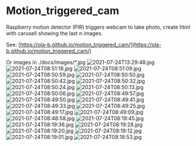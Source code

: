 # Motion_triggered_cam
Raspberry motion detector (PIR) triggers webcam to take photo, create html with carusell showing the last n images.

See: [https://ola-b.github.io/motion_triggered_cam/](https://ola-b.github.io/motion_triggered_cam/)


Or images in ./docs/images/*.jpg
![2021-07-24T13:29:48.jpg](https://github.com/Ola-B/motion_triggered_cam/blob/main/docs/images/2021-07-24T13:29:48.jpg "2021-07-24T13:29:48.jpg")
![2021-07-24T08:51:18.jpg](https://github.com/Ola-B/motion_triggered_cam/blob/main/docs/images/2021-07-24T08:51:18.jpg "2021-07-24T08:51:18.jpg")
![2021-07-24T08:51:09.jpg](https://github.com/Ola-B/motion_triggered_cam/blob/main/docs/images/2021-07-24T08:51:09.jpg "2021-07-24T08:51:09.jpg")
![2021-07-24T08:50:59.jpg](https://github.com/Ola-B/motion_triggered_cam/blob/main/docs/images/2021-07-24T08:50:59.jpg "2021-07-24T08:50:59.jpg")
![2021-07-24T08:50:50.jpg](https://github.com/Ola-B/motion_triggered_cam/blob/main/docs/images/2021-07-24T08:50:50.jpg "2021-07-24T08:50:50.jpg")
![2021-07-24T08:50:42.jpg](https://github.com/Ola-B/motion_triggered_cam/blob/main/docs/images/2021-07-24T08:50:42.jpg "2021-07-24T08:50:42.jpg")
![2021-07-24T08:50:32.jpg](https://github.com/Ola-B/motion_triggered_cam/blob/main/docs/images/2021-07-24T08:50:32.jpg "2021-07-24T08:50:32.jpg")
![2021-07-24T08:50:24.jpg](https://github.com/Ola-B/motion_triggered_cam/blob/main/docs/images/2021-07-24T08:50:24.jpg "2021-07-24T08:50:24.jpg")
![2021-07-24T08:50:13.jpg](https://github.com/Ola-B/motion_triggered_cam/blob/main/docs/images/2021-07-24T08:50:13.jpg "2021-07-24T08:50:13.jpg")
![2021-07-24T08:50:06.jpg](https://github.com/Ola-B/motion_triggered_cam/blob/main/docs/images/2021-07-24T08:50:06.jpg "2021-07-24T08:50:06.jpg")
![2021-07-24T08:49:57.jpg](https://github.com/Ola-B/motion_triggered_cam/blob/main/docs/images/2021-07-24T08:49:57.jpg "2021-07-24T08:49:57.jpg")
![2021-07-24T08:49:50.jpg](https://github.com/Ola-B/motion_triggered_cam/blob/main/docs/images/2021-07-24T08:49:50.jpg "2021-07-24T08:49:50.jpg")
![2021-07-24T08:49:41.jpg](https://github.com/Ola-B/motion_triggered_cam/blob/main/docs/images/2021-07-24T08:49:41.jpg "2021-07-24T08:49:41.jpg")
![2021-07-24T08:49:33.jpg](https://github.com/Ola-B/motion_triggered_cam/blob/main/docs/images/2021-07-24T08:49:33.jpg "2021-07-24T08:49:33.jpg")
![2021-07-24T08:49:25.jpg](https://github.com/Ola-B/motion_triggered_cam/blob/main/docs/images/2021-07-24T08:49:25.jpg "2021-07-24T08:49:25.jpg")
![2021-07-24T08:49:17.jpg](https://github.com/Ola-B/motion_triggered_cam/blob/main/docs/images/2021-07-24T08:49:17.jpg "2021-07-24T08:49:17.jpg")
![2021-07-24T08:49:09.jpg](https://github.com/Ola-B/motion_triggered_cam/blob/main/docs/images/2021-07-24T08:49:09.jpg "2021-07-24T08:49:09.jpg")
![2021-07-24T08:48:58.jpg](https://github.com/Ola-B/motion_triggered_cam/blob/main/docs/images/2021-07-24T08:48:58.jpg "2021-07-24T08:48:58.jpg")
![2021-07-24T08:19:45.jpg](https://github.com/Ola-B/motion_triggered_cam/blob/main/docs/images/2021-07-24T08:19:45.jpg "2021-07-24T08:19:45.jpg")
![2021-07-24T08:19:36.jpg](https://github.com/Ola-B/motion_triggered_cam/blob/main/docs/images/2021-07-24T08:19:36.jpg "2021-07-24T08:19:36.jpg")
![2021-07-24T08:19:28.jpg](https://github.com/Ola-B/motion_triggered_cam/blob/main/docs/images/2021-07-24T08:19:28.jpg "2021-07-24T08:19:28.jpg")
![2021-07-24T08:19:20.jpg](https://github.com/Ola-B/motion_triggered_cam/blob/main/docs/images/2021-07-24T08:19:20.jpg "2021-07-24T08:19:20.jpg")
![2021-07-24T08:19:12.jpg](https://github.com/Ola-B/motion_triggered_cam/blob/main/docs/images/2021-07-24T08:19:12.jpg "2021-07-24T08:19:12.jpg")
![2021-07-24T08:19:01.jpg](https://github.com/Ola-B/motion_triggered_cam/blob/main/docs/images/2021-07-24T08:19:01.jpg "2021-07-24T08:19:01.jpg")
![2021-07-24T08:18:53.jpg](https://github.com/Ola-B/motion_triggered_cam/blob/main/docs/images/2021-07-24T08:18:53.jpg "2021-07-24T08:18:53.jpg")
